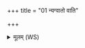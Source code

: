+++
title = "01 न्यग्वातो वाति"

+++
<details><summary>मूलम् (WS)</summary>

न्यग्वातो वाति न्यक्तपति सूर्यः । तु. शौ.सं. ६.९१  
नीचीनमघ्न्या दुहे न्यग् भवतु ते विषम् ॥ १ ॥
</details>